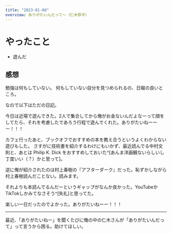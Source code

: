 ```yaml
---
title: "2023-01-08"
overview: ありがたいんだって〜（仁木恭平）
---
```


# やったこと

- 遊んだ

## 感想

勉強は何もしていない。 何もしていない自分を見つめられるの、日報の良いところ。

なので以下はただの日記。

今日は近場で遊んできた。2人で集合してから俺がお金ないんだよなーって顔をしてたら、それを考慮したであろう行程で遊んでくれた。ありがたいねーーー！！！

カフェ行ったあと、ブックオフでおすすめの本を教え合うというよくわからない遊びもした。
さすがに技術書を紹介するわけにもいかず、最近読んでる中村文則と、あとは Philip K.
Dick をおすすめしておいた^[あんま洋画観ないらしいし丁度いい（？）かと思って]。

逆に俺が紹介されたのは村上春樹の『アフターダーク』だった。恥ずかしながら村上春樹読んだことない。読みます。

それよりも本読んでるんだーというギャップがなんか良かった。YouTubeかTikTokしかみてなさそう^[失礼]と思ってた。

楽しい一日だったのでよかった。ありがたいねーー！！！

---

最近、「ありがたいねー」を聞くたびに俺の中の仁木さんが「ありがたいんだって」って言うから困る。助けてほしい。
